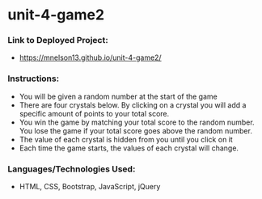 # unit-4-game2

### Link to Deployed Project:
* https://mnelson13.github.io/unit-4-game2/

### Instructions:
* You will be given a random number at the start of the game
* There are four crystals below. By clicking on a crystal you will add a specific amount of points to your total score.
* You win the game by matching your total score to the random number. You lose the game if your total score goes above the random number.
* The value of each crystal is hidden from you until you click on it
* Each time the game starts, the values of each crystal will change.

### Languages/Technologies Used:
* HTML, CSS, Bootstrap, JavaScript, jQuery